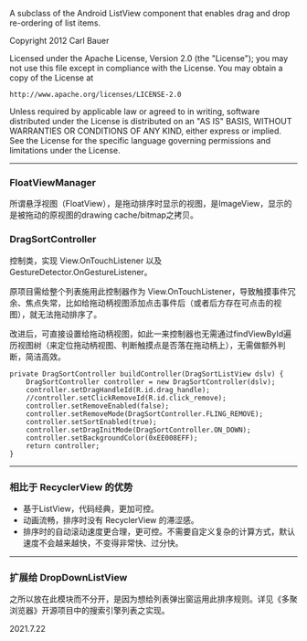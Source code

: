 A subclass of the Android ListView component that enables drag
and drop re-ordering of list items.

Copyright 2012 Carl Bauer

Licensed under the Apache License, Version 2.0 (the "License");
you may not use this file except in compliance with the License.
You may obtain a copy of the License at

    http://www.apache.org/licenses/LICENSE-2.0

Unless required by applicable law or agreed to in writing, software
distributed under the License is distributed on an "AS IS" BASIS,
WITHOUT WARRANTIES OR CONDITIONS OF ANY KIND, either express or implied.
See the License for the specific language governing permissions and
limitations under the License.


--------------

### FloatViewManager

所谓悬浮视图（FloatView），是拖动排序时显示的视图，是ImageView，显示的是被拖动的原视图的drawing cache/bitmap之拷贝。


### DragSortController

控制类，实现 View.OnTouchListener 以及 GestureDetector.OnGestureListener。

原项目需给整个列表施用此控制器作为 View.OnTouchListener，导致触摸事件冗余、焦点失常，比如给拖动柄视图添加点击事件后（或者后方存在可点击的视图），就无法拖动排序了。

改进后，可直接设置给拖动柄视图，如此一来控制器也无需通过findViewById遍历视图树（来定位拖动柄视图、判断触摸点是否落在拖动柄上），无需做额外判断，简洁高效。

	private DragSortController buildController(DragSortListView dslv) {
		DragSortController controller = new DragSortController(dslv);
		controller.setDragHandleId(R.id.drag_handle);
		//controller.setClickRemoveId(R.id.click_remove);
		controller.setRemoveEnabled(false);
		controller.setRemoveMode(DragSortController.FLING_REMOVE);
		controller.setSortEnabled(true);
		controller.setDragInitMode(DragSortController.ON_DOWN);
		controller.setBackgroundColor(0xEE008EFF);
		return controller;
	}

-----------


### 相比于 RecyclerView 的优势

- 基于ListView，代码经典，更加可控。
- 动画流畅，排序时没有 RecyclerView 的滞涩感。
- 排序时的自动滚动速度更合理，更可控。不需要自定义复杂的计算方式，默认速度不会越来越快，不变得非常快、过分快。


-----------

### 扩展给 DropDownListView

之所以放在此模块而不分开，是因为想给列表弹出窗运用此排序规则。详见《多聚浏览器》开源项目中的搜索引擎列表之实现。

2021.7.22